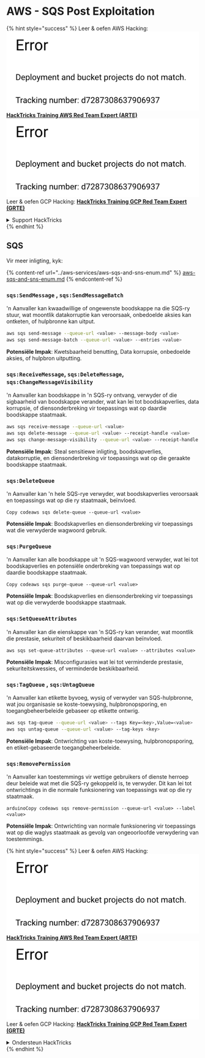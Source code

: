 # AWS - SQS Post Exploitation

{% hint style="success" %}
Leer & oefen AWS Hacking:<img src="../../../.gitbook/assets/image (1) (1).png" alt="" data-size="line">[**HackTricks Training AWS Red Team Expert (ARTE)**](https://training.hacktricks.xyz/courses/arte)<img src="../../../.gitbook/assets/image (1) (1).png" alt="" data-size="line">\
Leer & oefen GCP Hacking: <img src="../../../.gitbook/assets/image (2).png" alt="" data-size="line">[**HackTricks Training GCP Red Team Expert (GRTE)**<img src="../../../.gitbook/assets/image (2).png" alt="" data-size="line">](https://training.hacktricks.xyz/courses/grte)

<details>

<summary>Support HackTricks</summary>

* Kyk na die [**subskripsie planne**](https://github.com/sponsors/carlospolop)!
* **Sluit aan by die** 💬 [**Discord groep**](https://discord.gg/hRep4RUj7f) of die [**telegram groep**](https://t.me/peass) of **volg** ons op **Twitter** 🐦 [**@hacktricks\_live**](https://twitter.com/hacktricks\_live)**.**
* **Deel hacking truuks deur PRs in te dien na die** [**HackTricks**](https://github.com/carlospolop/hacktricks) en [**HackTricks Cloud**](https://github.com/carlospolop/hacktricks-cloud) github repos.

</details>
{% endhint %}

## SQS

Vir meer inligting, kyk:

{% content-ref url="../aws-services/aws-sqs-and-sns-enum.md" %}
[aws-sqs-and-sns-enum.md](../aws-services/aws-sqs-and-sns-enum.md)
{% endcontent-ref %}

### `sqs:SendMessage` , `sqs:SendMessageBatch`

'n Aanvaller kan kwaadwillige of ongewenste boodskappe na die SQS-ry stuur, wat moontlik datakorruptie kan veroorsaak, onbedoelde aksies kan ontketen, of hulpbronne kan uitput.
```bash
aws sqs send-message --queue-url <value> --message-body <value>
aws sqs send-message-batch --queue-url <value> --entries <value>
```
**Potensiële Impak**: Kwetsbaarheid benutting, Data korrupsie, onbedoelde aksies, of hulpbron uitputting.

### `sqs:ReceiveMessage`, `sqs:DeleteMessage`, `sqs:ChangeMessageVisibility`

'n Aanvaller kan boodskappe in 'n SQS-ry ontvang, verwyder of die sigbaarheid van boodskappe verander, wat kan lei tot boodskapverlies, data korrupsie, of diensonderbreking vir toepassings wat op daardie boodskappe staatmaak.
```bash
aws sqs receive-message --queue-url <value>
aws sqs delete-message --queue-url <value> --receipt-handle <value>
aws sqs change-message-visibility --queue-url <value> --receipt-handle <value> --visibility-timeout <value>
```
**Potensiële Impak**: Steal sensitiewe inligting, boodskapverlies, datakorruptie, en diensonderbreking vir toepassings wat op die geraakte boodskappe staatmaak.

### `sqs:DeleteQueue`

'n Aanvaller kan 'n hele SQS-rye verwyder, wat boodskapverlies veroorsaak en toepassings wat op die ry staatmaak, beïnvloed.
```arduino
Copy codeaws sqs delete-queue --queue-url <value>
```
**Potensiële Impak**: Boodskapverlies en diensonderbreking vir toepassings wat die verwyderde wagwoord gebruik.

### `sqs:PurgeQueue`

'n Aanvaller kan alle boodskappe uit 'n SQS-wagwoord verwyder, wat lei tot boodskapverlies en potensiële onderbreking van toepassings wat op daardie boodskappe staatmaak.
```arduino
Copy codeaws sqs purge-queue --queue-url <value>
```
**Potensiële Impak**: Boodskapverlies en diensonderbreking vir toepassings wat op die verwyderde boodskappe staatmaak.

### `sqs:SetQueueAttributes`

'n Aanvaller kan die eienskappe van 'n SQS-ry kan verander, wat moontlik die prestasie, sekuriteit of beskikbaarheid daarvan beïnvloed.
```arduino
aws sqs set-queue-attributes --queue-url <value> --attributes <value>
```
**Potensiële Impak**: Misconfigurasies wat lei tot verminderde prestasie, sekuriteitskwessies, of verminderde beskikbaarheid.

### `sqs:TagQueue` , `sqs:UntagQueue`

'n Aanvaller kan etikette byvoeg, wysig of verwyder van SQS-hulpbronne, wat jou organisasie se koste-toewysing, hulpbronopsporing, en toegangbeheerbeleide gebaseer op etikette ontwrig.
```bash
aws sqs tag-queue --queue-url <value> --tags Key=<key>,Value=<value>
aws sqs untag-queue --queue-url <value> --tag-keys <key>
```
**Potensiële Impak**: Ontwrichting van koste-toewysing, hulpbronopsporing, en etiket-gebaseerde toegangbeheerbeleide.

### `sqs:RemovePermission`

'n Aanvaller kan toestemmings vir wettige gebruikers of dienste herroep deur beleide wat met die SQS-ry gekoppeld is, te verwyder. Dit kan lei tot ontwrichtings in die normale funksionering van toepassings wat op die ry staatmaak.
```arduino
arduinoCopy codeaws sqs remove-permission --queue-url <value> --label <value>
```
**Potensiële Impak**: Ontwrichting van normale funksionering vir toepassings wat op die waglys staatmaak as gevolg van ongeoorloofde verwydering van toestemmings.

{% hint style="success" %}
Leer & oefen AWS Hacking:<img src="../../../.gitbook/assets/image (1) (1).png" alt="" data-size="line">[**HackTricks Training AWS Red Team Expert (ARTE)**](https://training.hacktricks.xyz/courses/arte)<img src="../../../.gitbook/assets/image (1) (1).png" alt="" data-size="line">\
Leer & oefen GCP Hacking: <img src="../../../.gitbook/assets/image (2).png" alt="" data-size="line">[**HackTricks Training GCP Red Team Expert (GRTE)**<img src="../../../.gitbook/assets/image (2).png" alt="" data-size="line">](https://training.hacktricks.xyz/courses/grte)

<details>

<summary>Ondersteun HackTricks</summary>

* Kyk na die [**subskripsieplanne**](https://github.com/sponsors/carlospolop)!
* **Sluit aan by die** 💬 [**Discord-groep**](https://discord.gg/hRep4RUj7f) of die [**telegram-groep**](https://t.me/peass) of **volg** ons op **Twitter** 🐦 [**@hacktricks\_live**](https://twitter.com/hacktricks\_live)**.**
* **Deel hacking truuks deur PRs in te dien na die** [**HackTricks**](https://github.com/carlospolop/hacktricks) en [**HackTricks Cloud**](https://github.com/carlospolop/hacktricks-cloud) github repos.

</details>
{% endhint %}
